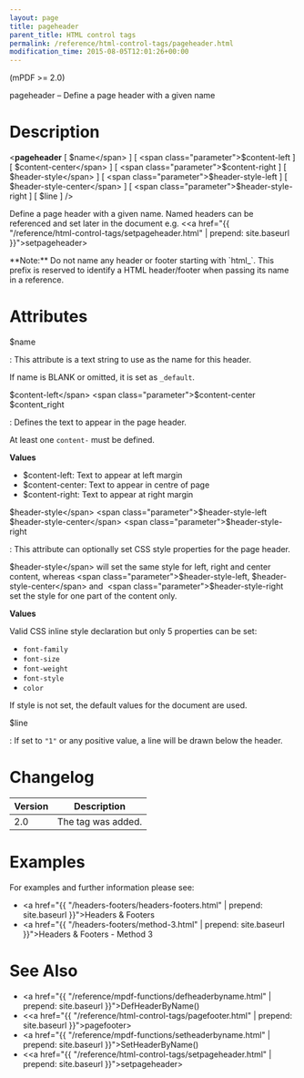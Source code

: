 ```yaml
---
layout: page
title: pageheader
parent_title: HTML control tags
permalink: /reference/html-control-tags/pageheader.html
modification_time: 2015-08-05T12:01:26+00:00
---
```


(mPDF >= 2.0)

pageheader – Define a page header with a given name

# Description

&lt;**pageheader** 
[ <span class="parameter">$name</span> ] 
[ <span class="parameter">$content-left</span> ] 
[ <span class="parameter">$content-center</span> ] 
[ <span class="parameter">$content-right</span> ] 
[ <span class="parameter">$header-style</span> ] 
[ <span class="parameter">$header-style-left</span> ] 
[ <span class="parameter">$header-style-center</span> ] 
[ <span class="parameter">$header-style-right</span> ] 
[ <span class="parameter">$line</span> ] /&gt;

Define a page header with a given name. Named headers can be referenced and set later in the document e.g. 
&lt;<a href="{{ "/reference/html-control-tags/setpageheader.html" | prepend: site.baseurl }}">setpageheader</a>&gt;

<div class="alert alert-info" role="alert" markdown="1">
  **Note:** Do not name any header or footer starting with `html_`. This prefix is reserved to identify 
  a <span class="smallblock">HTML</span> header/footer when passing its name in a reference.
</div>

# Attributes

<span class="parameter">$name</span>

: This attribute is a text string to use as the name for this header.

  If name is <span class="smallblock">BLANK</span> or omitted, it is set as `_default`.

<span class="parameter">$content-left</span>
<span class="parameter">$content-center</span>
<span class="parameter">$content_right</span>

: Defines the text to appear in the page header.

  At least one `content-` must be defined.

  **Values**
  
  * <span class="parameter">$content-left</span>: Text to appear at left margin
  * <span class="parameter">$content-center</span>: Text to appear in centre of page
  * <span class="parameter">$content-right</span>: Text to appear at right margin


<span class="parameter">$header-style</span>
<span class="parameter">$header-style-left</span>
<span class="parameter">$header-style-center</span>
<span class="parameter">$header-style-right</span>

: This attribute can optionally set CSS style properties for the page header.

  <span class="parameter">$header-style</span> will set the same style for left, right and center content, whereas 
  <span class="parameter">$header-style-left</span>, <span class="parameter">$header-style-center</span> and 
  <span class="parameter">$header-style-right</span> set the style for one part of the content only.

  **Values**
  
  Valid CSS inline style declaration but only 5 properties can be set:

  * `font-family`
  * `font-size`
  * `font-weight`
  * `font-style`
  * `color`
  
  If style is not set, the default values for the document are used.

<span class="parameter">$line</span>

: If set to `"1"` or any positive value, a line will be drawn below the header.

# Changelog

<table class="table">
<thead>
<tr>
  <th>Version</th>
  <th>Description</th>
</tr>
</thead>
<tbody>
<tr>
  <td>2.0</td>
  <td>The tag was added.</td>
</tr>
</tbody>
</table>

# Examples

For examples and further information please see:

- <a href="{{ "/headers-footers/headers-footers.html" | prepend: site.baseurl }}">Headers &amp; Footers</a>
- <a href="{{ "/headers-footers/method-3.html" | prepend: site.baseurl }}">Headers &amp; Footers - Method 3</a>

# See Also

- <a href="{{ "/reference/mpdf-functions/defheaderbyname.html" | prepend: site.baseurl }}">DefHeaderByName()</a>
- &lt;<a href="{{ "/reference/html-control-tags/pagefooter.html" | prepend: site.baseurl }}">pagefooter</a>&gt;
- <a href="{{ "/reference/mpdf-functions/setheaderbyname.html" | prepend: site.baseurl }}">SetHeaderByName()</a>
- &lt;<a href="{{ "/reference/html-control-tags/setpageheader.html" | prepend: site.baseurl }}">setpageheader</a>&gt;

